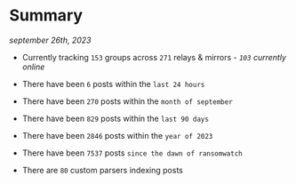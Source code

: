 
# Summary
_september 26th, 2023_

- Currently tracking `153` groups across `271` relays & mirrors - _`103` currently online_

- There have been `6` posts within the `last 24 hours`

- There have been `270` posts within the `month of september`

- There have been `829` posts within the `last 90 days`

- There have been `2846` posts within the `year of 2023`

- There have been `7537` posts `since the dawn of ransomwatch`

- There are `80` custom parsers indexing posts
